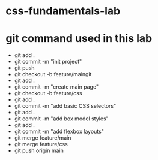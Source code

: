 # css-fundamentals-lab
# git command used in this lab
- git add .
- git commit -m "init project"
- git push
- git checkout -b feature/maingit
- git add .
- git commit -m "create main page"
- git checkout -b feature/css
- git add .
- git commit -m "add basic CSS selectors"
- git add .
- git commit -m "add box model styles"
- git add .
- git commit -m "add flexbox layouts"
- git merge feature/main
- git merge feature/css
- git push origin main